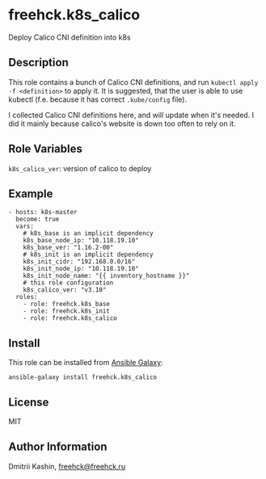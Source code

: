 freehck.k8s_calico
=========

Deploy Calico CNI definition into k8s

Description
-----------

This role contains a bunch of Calico CNI definitions, and run `kubectl apply -f <definition>` to apply it. It is suggested, that the user is able to use kubectl (f.e. because it has correct `.kube/config` file).

I collected Calico CNI definitions here, and will update when it's needed. I did it mainly because calico's website is down too often to rely on it.

Role Variables
--------------

`k8s_calico_ver`: version of calico to deploy

Example
-------

    - hosts: k8s-master
      become: true
      vars:
        # k8s_base is an implicit dependency
        k8s_base_node_ip: "10.118.19.10"
        k8s_base_ver: "1.16.2-00"
        # k8s_init is an implicit dependency
        k8s_init_cidr: "192.168.0.0/16"
        k8s_init_node_ip: "10.118.19.10"
        k8s_init_node_name: "{{ inventory_hostname }}"
        # this role configuration
        k8s_calico_ver: "v3.10"
      roles:
        - role: freehck.k8s_base
        - role: freehck.k8s_init
        - role: freehck.k8s_calico

Install
-------

This role can be installed from [Ansible Galaxy](https://galaxy.ansible.com/):

`ansible-galaxy install freehck.k8s_calico`

License
-------

MIT

Author Information
------------------

Dmitrii Kashin, <freehck@freehck.ru>
